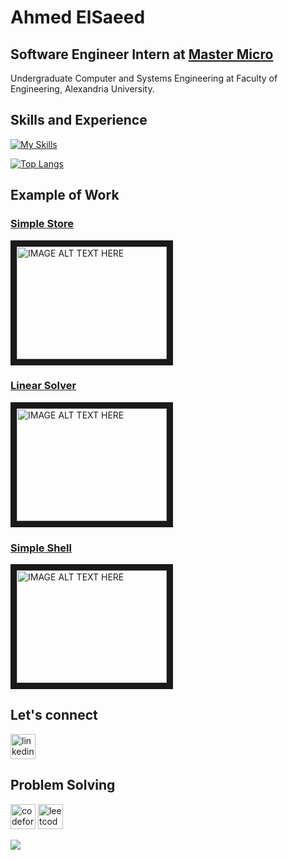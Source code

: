 # Ahmed ElSaeed

## Software Engineer Intern at [Master Micro](https://www.master-micro.com/)
Undergraduate Computer and Systems Engineering at Faculty of Engineering, Alexandria University.

## Skills and Experience

[![My Skills](https://skills.thijs.gg/icons?i=javascript,html,css,ts,angular,java,scala,c,git,postgresql,aws)](https://skills.thijs.gg)

[![Top Langs](https://github-readme-stats.vercel.app/api/top-langs/?username=Ahmedelsa3eed&layout=compact&langs_count=7)](https://github.com/anuraghazra/github-readme-stats)

## Example of Work
### [Simple Store](https://github.com/Ahmedelsa3eed/Simple-Store.git)
<a href="http://www.youtube.com/watch?feature=player_embedded&v=lwo93YjxteY
" target="_blank"><img src="http://img.youtube.com/vi/lwo93YjxteY/0.jpg" 
alt="IMAGE ALT TEXT HERE" width="240" height="180" border="10" /></a>

### [Linear Solver](https://github.com/Ahmedelsa3eed/linear-solver.git)
<a href="http://www.youtube.com/watch?feature=player_embedded&v=414o_cRAKyQ
" target="_blank"><img src="http://img.youtube.com/vi/414o_cRAKyQ/0.jpg" 
alt="IMAGE ALT TEXT HERE" width="240" height="180" border="10" /></a>

### [Simple Shell](https://github.com/Ahmedelsa3eed/Simple-Shell-Multi-Processing-.git) 
<a href="http://www.youtube.com/watch?feature=player_embedded&v=ldxgQJ777TI
" target="_blank"><img src="http://img.youtube.com/vi/ldxgQJ777TI/0.jpg" 
alt="IMAGE ALT TEXT HERE" width="240" height="180" border="10" /></a>

## Let's connect

[<img src='https://cdn.jsdelivr.net/npm/simple-icons@3.0.1/icons/linkedin.svg' alt='linkedin' height='40'>](https://www.linkedin.com/in/el-saeed/)

## Problem Solving 
[<img src='https://cdn.jsdelivr.net/npm/simple-icons@3.0.1/icons/codeforces.svg' alt='codeforces' height='40'>](https://codeforces.com/profile/Ahmed_sa3ed)
[<img src='https://cdn.jsdelivr.net/npm/simple-icons@3.0.1/icons/leetcode.svg' alt='leetcode' height='40'>](https://leetcode.com/am9068571/)  

![](https://komarev.com/ghpvc/?username=Ahmedelsa3eed)
